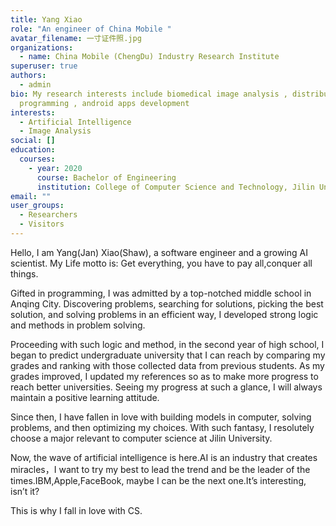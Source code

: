 ```yaml
---
title: Yang Xiao
role: "An engineer of China Mobile "
avatar_filename: 一寸证件照.jpg
organizations:
  - name: China Mobile (ChengDu) Industry Research Institute
superuser: true
authors:
  - admin
bio: My research interests include biomedical image analysis , distributed
  programming , android apps development
interests:
  - Artificial Intelligence
  - Image Analysis
social: []
education:
  courses:
    - year: 2020
      course: Bachelor of Engineering
      institution: College of Computer Science and Technology, Jilin University
email: ""
user_groups:
  - Researchers
  - Visitors
---
```


Hello, I am Yang(Jan) Xiao(Shaw), a software engineer and a growing AI scientist. My Life motto is: Get everything, you have to pay all,conquer all things.

Gifted in programming, I was admitted by a top-notched middle school in Anqing City. Discovering problems, searching for solutions, picking the best solution, and solving problems in an efficient way, I developed strong logic and methods in problem solving. 

Proceeding with such logic and method, in the second year of high school, I began to predict undergraduate university that I can reach by comparing my grades and ranking with those collected data from previous students. As my grades improved, I updated my references so as to make more progress to reach better universities. Seeing my progress at such a glance, I will always maintain a positive learning attitude. 

Since then, I have fallen in love with building models in computer, solving problems, and then optimizing my choices. With such fantasy, I resolutely choose a major relevant to computer science at Jilin University. 

Now, the wave of artificial intelligence is here.AI is an industry that creates miracles，I want to try my best to lead the trend and be the leader of the times.IBM,Apple,FaceBook, maybe I can be the next one.It’s interesting, isn’t it?

This is why I fall in love with CS.